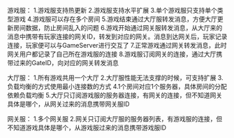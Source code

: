 
游戏服：
1.游戏服支持热更新
2.游戏服支持水平扩展
3.单个游戏服只支持单个类型游戏
4.游戏服可以存在多个房间
5.游戏结束通过大厅服转发消息，方便大厅更新房间数据，防止房间乱入的问题
6.游戏开始通过网关服转发消息，从大厅来的消息中携带有玩家连接的网关ID，转发到对应的网关。消息到达网关后，玩家记录连接，玩家便可以与GameServer进行交互了
7.正常游戏通过网关转发消息，此时网关用户都记录了自己所在游戏服的连接
8.游戏服订阅网关的连接，通过大厅携带过来的GateID，向对应的网关转发消息

大厅服：
1.所有游戏共用一个大厅
2.大厅服性能无法支撑的时候，可支持扩展
3.负载均衡的方式使用最小连接数的方式
4.1个房间对应1个服务器，具体房间的分配依赖负载均衡
5.大厅只订阅游戏服的服务器连接，有网关的连接，但不知道网关具体是哪个，从网关过来的消息携带网关服ID

网关服：
1.多个网关服
2.网关只订阅大厅服的服务器列表，有游戏服的连接，但不知道游戏具体是哪个，从游戏服过来的消息携带游戏服ID
